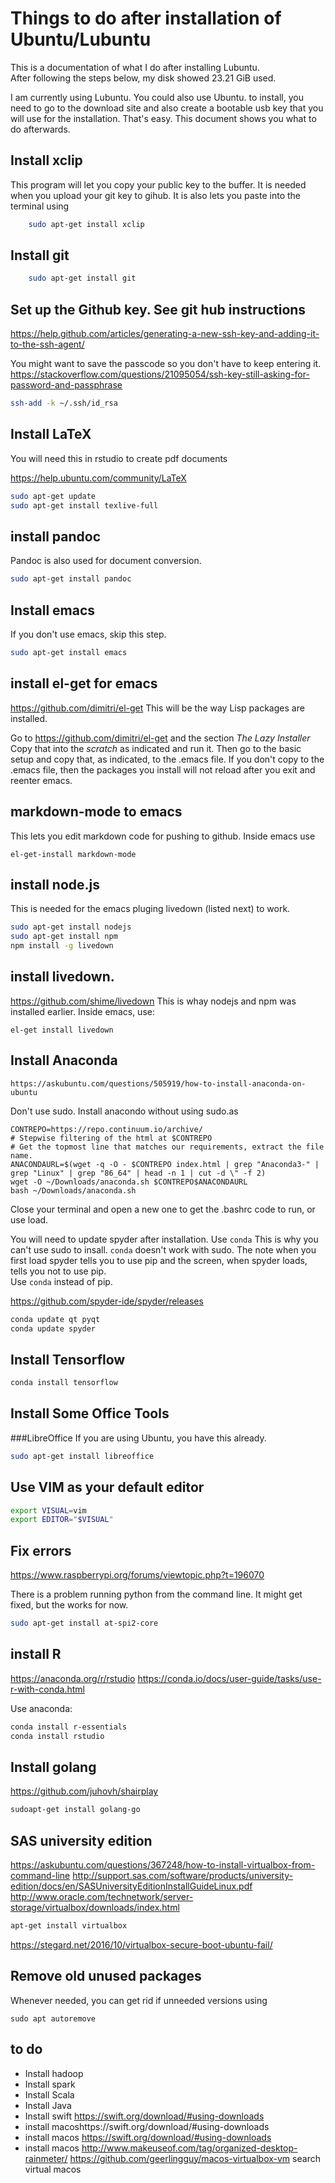 # Things to do after installation of Ubuntu/Lubuntu
This is a documentation of what I do after installing Lubuntu.  
After following the steps below, my disk showed 23.21 GiB used.

I am currently using Lubuntu.  You could also use Ubuntu. to install, you need to go to the download site and also create a bootable usb key that
you will use for the installation. That's easy. This document shows you what to do afterwards.

## Install xclip
This program will let you copy your public key to the buffer.  It is needed when you upload your git key to gihub. 
It is also lets you paste into the terminal using <shift> <insert>

```bash
    sudo apt-get install xclip
```

## Install git

```bash
    sudo apt-get install git
```

## Set up the Github key.  See git hub instructions
https://help.github.com/articles/generating-a-new-ssh-key-and-adding-it-to-the-ssh-agent/

You might want to save the passcode so you don't have to keep entering it.
https://stackoverflow.com/questions/21095054/ssh-key-still-asking-for-password-and-passphrase

```bash
ssh-add -k ~/.ssh/id_rsa
```

## Install LaTeX
You will need this in rstudio to create pdf documents

https://help.ubuntu.com/community/LaTeX


```bash
sudo apt-get update
sudo apt-get install texlive-full
```

## install pandoc
Pandoc is also used for document conversion.

```bash
sudo apt-get install pandoc
```

## Install emacs
If you don't use emacs, skip this step.

```bash
sudo apt-get install emacs
```
   
## install el-get for emacs
https://github.com/dimitri/el-get
This will be the way Lisp packages are installed.

Go to https://github.com/dimitri/el-get and the section *The Lazy Installer*
Copy that into the *scratch* as indicated and run it.
Then go to the basic setup and copy that, as indicated, to the .emacs file.
If you don't copy to the .emacs file, then the packages you install 
will not reload after you exit and reenter emacs.

## markdown-mode to emacs
This lets you edit markdown code for pushing to github.
Inside emacs use 

```emacs
el-get-install markdown-mode
```

## install node.js
This is needed for the emacs pluging livedown (listed next) to work.

``` bash
sudo apt-get install nodejs
sudo apt-get install npm
npm install -g livedown
```

## install livedown.
https://github.com/shime/livedown
This is whay nodejs and npm was installed earlier.
Inside emacs, use: 

```
el-get install livedown
```

## Install Anaconda
    https://askubuntu.com/questions/505919/how-to-install-anaconda-on-ubuntu
Don't use sudo.  Install anacondo without using sudo.as 

```
CONTREPO=https://repo.continuum.io/archive/
# Stepwise filtering of the html at $CONTREPO
# Get the topmost line that matches our requirements, extract the file name.
ANACONDAURL=$(wget -q -O - $CONTREPO index.html | grep "Anaconda3-" | grep "Linux" | grep "86_64" | head -n 1 | cut -d \" -f 2)
wget -O ~/Downloads/anaconda.sh $CONTREPO$ANACONDAURL
bash ~/Downloads/anaconda.sh
```

Close your terminal and open a new one to get the .bashrc code to run, or use load.

You will need to update spyder after installation.  Use `conda`  This is why you can't use sudo to insall.  `conda` doesn't work with sudo.
The note when you first load spyder tells you to use pip and the screen, when spyder loads, tells you not to use pip.  
Use `conda` instead of pip.

https://github.com/spyder-ide/spyder/releases

```bash
conda update qt pyqt
conda update spyder
```

## Install Tensorflow

```bash
conda install tensorflow
```
## Install Some Office Tools
###LibreOffice
If you are using Ubuntu, you have this already.

```bash
sudo apt-get install libreoffice
```
## Use VIM as your default editor 

```bash
export VISUAL=vim
export EDITOR="$VISUAL"
```

## Fix errors
https://www.raspberrypi.org/forums/viewtopic.php?t=196070

There is a problem running python from the command line. It might get fixed,
but the works for now.

```bash
sudo apt-get install at-spi2-core
```

## install R 
https://anaconda.org/r/rstudio
https://conda.io/docs/user-guide/tasks/use-r-with-conda.html

Use anaconda:

```bash
conda install r-essentials
conda install rstudio
```

## Install golang

https://github.com/juhovh/shairplay


```bash
sudoapt-get install golang-go 
```


## SAS university edition
https://askubuntu.com/questions/367248/how-to-install-virtualbox-from-command-line
http://support.sas.com/software/products/university-edition/docs/en/SASUniversityEditionInstallGuideLinux.pdf
http://www.oracle.com/technetwork/server-storage/virtualbox/downloads/index.html

```bash
apt-get install virtualbox
```
https://stegard.net/2016/10/virtualbox-secure-boot-ubuntu-fail/


## Remove old unused packages
Whenever needed, you can get rid if unneeded versions using 

    sudo apt autoremove


## to do
* Install hadoop
* Install spark
* Install Scala
* Install Java
* Install swift https://swift.org/download/#using-downloads
* install macoshttps://swift.org/download/#using-downloads
* install macos https://swift.org/download/#using-downloads
* install macos  http://www.makeuseof.com/tag/organized-desktop-rainmeter/
 https://github.com/geerlingguy/macos-virtualbox-vm
 search virtual macos
 
 
